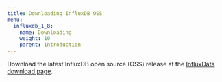 ```yaml
---
title: Downloading InfluxDB OSS
menu:
  influxdb_1_8:
    name: Downloading
    weight: 10
    parent: Introduction
---
```


Download the latest InfluxDB open source (OSS) release at the [InfluxData download page](https://portal.influxdata.com/downloads).
